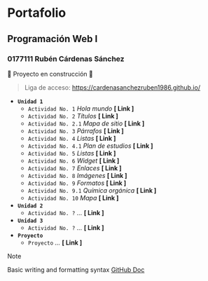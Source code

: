# Portafolio
## Programación Web I
### 0177111 Rubén Cárdenas Sánchez
:construction: Proyecto en construcción :construction:

> Liga de acceso: https://cardenasanchezruben1986.github.io/

 - **`Unidad 1`**
   - `Actividad No. 1` *Hola mundo* **[ Link ]**
   - `Actividad No. 2` *Títulos* **[ Link ]**
   - `Actividad No. 2.1` *Mapa de sitio* **[ Link ]**
   - `Actividad No. 3` *Párrafos* **[ Link ]**
   - `Actividad No. 4` *Listas* **[ Link ]**
   - `Actividad No. 4.1` *Plan de estudios* **[ Link ]**
   - `Actividad No. 5` *Listas* **[ Link ]**
   - `Actividad No. 6` *Widget* **[ Link ]**
   - `Actividad No. 7` *Enlaces* **[ Link ]**
   - `Actividad No. 8` *Imágenes* **[ Link ]**
   - `Actividad No. 9` *Formatos* **[ Link ]**
   - `Actividad No. 9.1` *Química orgánica* **[ Link ]**
   - `Actividad No. 10` *Mapa* **[ Link ]**
 - **`Unidad 2`**
   - `Actividad No. ?` *...* **[ Link ]**
 - **`Unidad 3`**
   - `Actividad No. ?` *...* **[ Link ]**
 - **`Proyecto`**
   - `Proyecto` *...* **[ Link ]**

> [!NOTE]
> Basic writing and formatting syntax [GitHub Doc](https://docs.github.com/en/get-started/writing-on-github/getting-started-with-writing-and-formatting-on-github/basic-writing-and-formatting-syntax)
